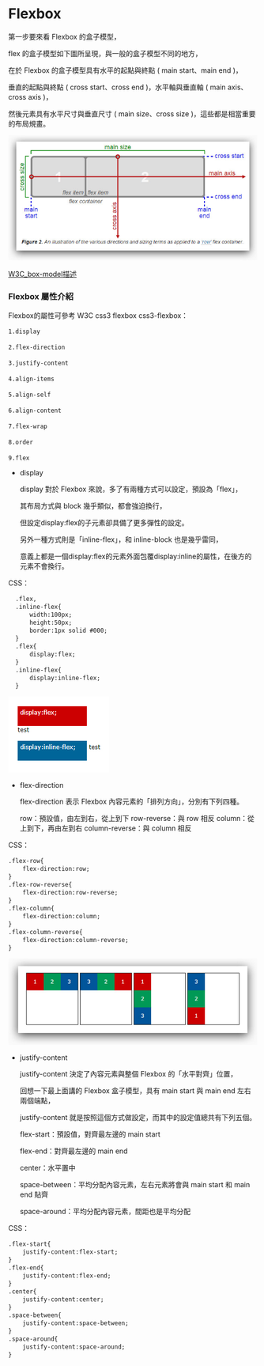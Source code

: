 # Flexbox

第一步要來看 Flexbox 的盒子模型，

flex 的盒子模型如下圖所呈現，與一般的盒子模型不同的地方，

在於 Flexbox 的盒子模型具有水平的起點與終點 ( main start、main end )，

垂直的起點與終點 ( cross start、cross end )，水平軸與垂直軸 ( main axis、cross axis )，

然後元素具有水平尺寸與垂直尺寸 ( main size、cross size )，這些都是相當重要的布局規畫。


![flexbox](./asset/flexbox.jpg)

[W3C_box-model描述](https://www.w3.org/TR/css-flexbox-1/#box-model)

### Flexbox 屬性介紹
 Flexbox的屬性可參考 W3C css3 flexbox css3-flexbox：

    1.display
    
    2.flex-direction
    
    3.justify-content
    
    4.align-items
    
    5.align-self
    
    6.align-content
    
    7.flex-wrap
    
    8.order
    
    9.flex


- display

   display 對於 Flexbox 來說，多了有兩種方式可以設定，預設為「flex」，

   其布局方式與 block 幾乎類似，都會強迫換行，

   但設定display:flex的子元素卻具備了更多彈性的設定。

   另外一種方式則是「inline-flex」，和 inline-block 也是幾乎雷同，

   意義上都是一個display:flex的元素外面包覆display:inline的屬性，在後方的元素不會換行。

 CSS：

      .flex,
      .inline-flex{
          width:100px;
          height:50px;
          border:1px solid #000;
      }
      .flex{
          display:flex;
      }
      .inline-flex{
          display:inline-flex;
      }


  ![display](./asset/display.jpg)


- flex-direction

   flex-direction 表示 Flexbox 內容元素的「排列方向」，分別有下列四種。

   row：預設值，由左到右，從上到下
   row-reverse：與 row 相反
   column：從上到下，再由左到右
   column-reverse：與 column 相反

CSS：

    .flex-row{
        flex-direction:row;
    }
    .flex-row-reverse{
        flex-direction:row-reverse;
    }
    .flex-column{
        flex-direction:column;
    }
    .flex-column-reverse{
        flex-direction:column-reverse;
    }  
    
   ![flex-direction](./asset/flex-direction.jpg)   


- justify-content


  justify-content 決定了內容元素與整個 Flexbox 的「水平對齊」位置，
  
  回想一下最上面講的 Flexbox 盒子模型，具有 main start 與 main end 左右兩個端點，
  
  justify-content 就是按照這個方式做設定，而其中的設定值總共有下列五個。

  flex-start：預設值，對齊最左邊的 main start
  
  flex-end：對齊最左邊的 main end
  
  center：水平置中
  
  space-between：平均分配內容元素，左右元素將會與 main start 和 main end 貼齊
  
  space-around：平均分配內容元素，間距也是平均分配
  

CSS：

    .flex-start{
        justify-content:flex-start;
    }
    .flex-end{
        justify-content:flex-end;
    }
    .center{
        justify-content:center;
    }
    .space-between{
        justify-content:space-between;
    }
    .space-around{
        justify-content:space-around;
    }

